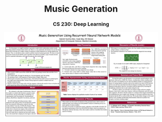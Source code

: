 
<h1 align="center">Music Generation</h1>
<h3 align="center">CS 230: Deep Learning</h3>

![poster for final presentation](MusicGeneration/resources/finalPoster.png)
